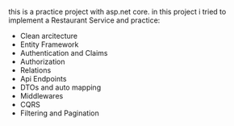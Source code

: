this is a practice project with asp.net core. in this project i tried to implement a Restaurant Service and practice:

- Clean arcitecture
- Entity Framework
- Authentication and Claims
- Authorization 
- Relations
- Api Endpoints
- DTOs and auto mapping
- Middlewares
- CQRS
- Filtering and Pagination
